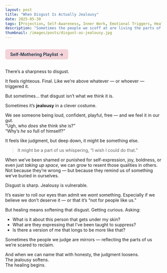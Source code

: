 ```yaml
---
layout: post
title: "When Disgust Is Actually Jealousy"
date: 2025-05-30
tags: [Projection, Self-Awareness, Inner Work, Emotional Triggers, Healing]
description: "Sometimes the people we scoff at are living the parts of us we’ve disowned — and what looks like judgment may really be longing in disguise."
thumbnail: /images/posts/disgust-as-jealousy.jpg
---
```


<a href="https://music.youtube.com/playlist?list=PLuO5E1rh5RqIzePJeOjdXo62gwnYJ748_&si=NvtF0mzI9Sx2IoPu&shuffle=1" 
   target="_blank" 
   class="back-button"
   style="display:inline-block; margin: 1rem auto; background-color: #F4D3D8; color: #1A2D41; padding: 0.5rem 1rem; border-radius: 6px; font-weight: 600; text-decoration: none;">
  Self‑Mothering Playlist →
</a>

There’s a sharpness to disgust.

It feels righteous. Final. Like we’re above whatever — or whoever — triggered it.

But sometimes… that disgust isn’t what we think it is.

Sometimes it’s **jealousy** in a clever costume.

We see someone being loud, confident, playful, free — and we feel it in our gut.  
“Ugh, who *does* she think she is?”  
“Why’s *he* so full of himself?”  

It feels like judgment, but deep down, it might be something else.

> It might be a part of us whispering, “I wish I could do that.”

When we’ve been shamed or punished for self-expression, joy, boldness, or even just *taking up space*, we can grow to resent those qualities in others. Not because they’re wrong — but because they remind us of something we’ve buried in ourselves.

Disgust is sharp. Jealousy is vulnerable.

It’s easier to roll our eyes than admit we *want* something. Especially if we believe we don’t deserve it — or that it’s “not for people like us.”

But healing means softening that disgust. Getting curious. Asking:

- What is it about this person that gets under my skin?  
- What are they expressing that I’ve been taught to suppress?  
- Is there a version of me that longs to be more like that?

Sometimes the people we judge are mirrors — reflecting the parts of us we’re scared to reclaim.

And when we can name that with honesty, the judgment loosens.  
The jealousy softens.  
The healing begins.
